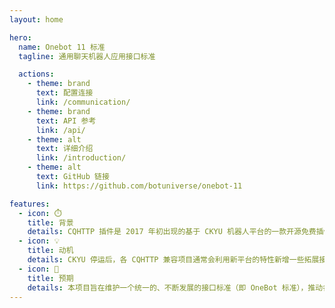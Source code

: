 ```yaml
---
layout: home

hero:
  name: Onebot 11 标准
  tagline: 通用聊天机器人应用接口标准

  actions:
    - theme: brand
      text: 配置连接
      link: /communication/
    - theme: brand
      text: API 参考
      link: /api/
    - theme: alt
      text: 详细介绍
      link: /introduction/
    - theme: alt
      text: GitHub 链接
      link: https://github.com/botuniverse/onebot-11

features:
  - icon: ⏱️
    title: 背景
    details: CQHTTP 插件是 2017 年初出现的基于 CKYU 机器人平台的一款开源免费插件，它使用户能够通过 HTTP 或 WebSocket 来调用 CKYU 的 DLL 接口，从而可以使用其它语言编写 CKYU 插件。
  - icon: 💡
    title: 动机
    details: CKYU 停运后，各 CQHTTP 兼容项目通常会利用新平台的特性新增一些拓展接口。长远来看，这可能导致不同兼容项目最终形成了各自的 「CQHTTP 接口变种」，使用各变种的项目存在潜在的迁移困难。
  - icon: 🎈
    title: 预期
    details: 本项目旨在维护一个统一的、不断发展的接口标准（即 OneBot 标准），推动各 CQHTTP 兼容项目实现长远的兼容。开发者可以在各类机器人平台实现 OneBot 标准，从而使用户可以将基于 OneBot 标准的机器人项目无缝迁移到这些平台。
---
```

